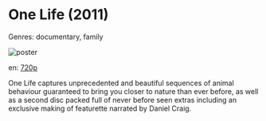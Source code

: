 # One Life (2011)

Genres: documentary, family

![poster](http://image.tmdb.org/t/p/w500/aC1KuZnVVvMUA4lFGPtcuTY3Gj6.jpg)

en:
  [720p](magnet:?xt=urn:btih:02F0AD92CD1F213DC406851AB7BA2062FF9FDF58&tr=udp://glotorrents.pw:6969/announce&tr=udp://tracker.opentrackr.org:1337/announce&tr=udp://torrent.gresille.org:80/announce&tr=udp://tracker.openbittorrent.com:80&tr=udp://tracker.coppersurfer.tk:6969&tr=udp://tracker.leechers-paradise.org:6969&tr=udp://p4p.arenabg.ch:1337&tr=udp://tracker.internetwarriors.net:1337)
  


One Life captures unprecedented and beautiful sequences of animal behaviour guaranteed to bring you closer to nature than ever before, as well as a second disc packed full of never before seen extras including an exclusive making of featurette narrated by Daniel Craig.